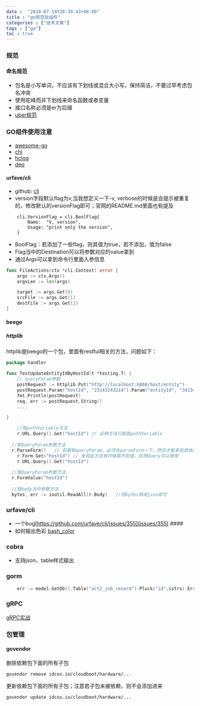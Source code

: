 ```yaml
---
date :  "2018-07-19T20:39:43+08:00" 
title : "go规范及组件" 
categories : ["技术文章"] 
tags : ["go"] 
toc : true
---
```


### 规范 ###

#### 命名规范

- 包名是小写单词，不应该有下划线或混合大小写，保持简洁，不要过早考虑包名冲突
- 使用驼峰而非下划线来命名函数或者变量
- 接口名称必须是er为后缀
- [uber规范](https://github.com/uber-go/guide/blob/master/style.md)

### GO组件使用注意 ###

  * [awesome-go](https://github.com/avelino/awesome-go)
  * [chi](https://github.com/go-chi/chi)
  * [hclog](https://github.com/hashicorp/go-hclog)
  * [dep](https://studygolang.com/articles/10589)

#### urfave/cli

- github: [cli](https://github.com/urfave/cli)
- version字段默认flag为v,当我想定义一下-v, verbose的时候是会提示被重复的，修改默认的versionFlag即可；官网的README.md里面也有提及

```
	cli.VersionFlag = cli.BoolFlag{
		Name:  "V, version",
		Usage: "print only the version",
	}
```

- BoolFlag：若添加了一些flag，则其值为true，若不添加，值为false
- Flag当中的Destination可以将参数对应的value拿到
- 通过Args可以拿到命令行里面入参信息

```go
func FileActions(ctx *cli.Context) error {
	args := ctx.Args()
	argsLen := len(args)

	target := args.Get(0)
	srcFile := args.Get(1)
	destFile := args.Get(2)
}

```

#### beego ####

##### httplib #####

httplib是beego的一个包，里面有restful相关的方法，问题如下：

``` go
package handler

func TestUpdateEntityIdByHostId(t *testing.T) {
    // queryParam参数
	postRequest := httplib.Put("http://localhost:6868/host/entity")
	postRequest.Param("hostId", "23143243214").Param("entityId", "34134123")
	fmt.Println(postRequest)
	req, err := postRequest.String()
    ....

}

```


``` go
	//取pathVariable方法
	r.URL.Query().Get("hostId") // 此种方法只能取pathVariable
   
  //取QueryParam参数方法
  r.ParseForm()   // 若要取queryParam，必须先parseForm一下，然后才能拿到具体数据
	r.Form.Get("hostId") // 发现此方法有时候取不到值，反而Query可以使用
	r.URL.Query().Get("hostId")
    
  //取QueryParam参数方法
  r.FormValue("hostId")
    
  //取body当中参数方法
  bytes, err := ioutil.ReadAll(r.Body)   //将bytes转成json即可
```


### urfave/cli ###

-  一个bug[https://github.com/urfave/cli/issues/355](issues/355) ####
-  如何输出色彩 [bash_color](https://misc.flogisoft.com/bash/tip_colors_and_formatting)

### cobra ###
- 支持json、table样式输出

### gorm

```go
	err := model.GetDb().Table("act2_job_record").Pluck("id",&strs).Error
```

### gRPC

[gRPC实战](https://jergoo.gitbooks.io/go-grpc-practice-guide/content)

### 包管理

#### govendor

删除依赖包下面的所有子包

```
govendor remove idcos.io/cloudboot/hardware/...
```

更新依赖包下面的所有子包；注意若子包未被依赖，则不会添加进来

```
govendor update idcos.io/cloudboot/hardware/...
```

